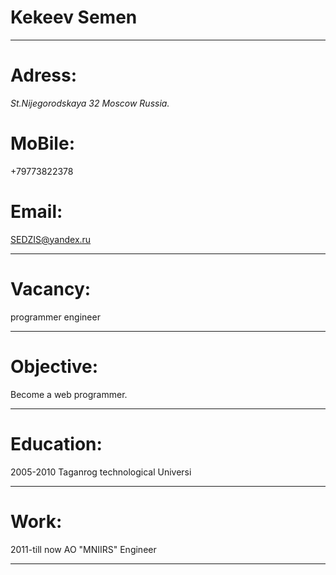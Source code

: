 
# Kekeev Semen
------
# Adress: 
  *St.Nijegorodskaya 32 Moscow Russia.*  
# MoBile:
+79773822378
# Email: 
SEDZIS@yandex.ru

------
# Vacancy:
programmer engineer

------
# Objective:
Become a web programmer.

------
# Education:
2005-2010 Taganrog technological Universi

------
# Work:
 2011-till now   AO "MNIIRS" Engineer
 
 ------